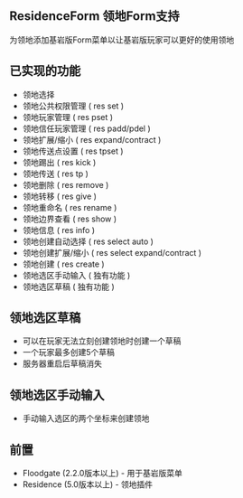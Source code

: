 ## ResidenceForm 领地Form支持
为领地添加基岩版Form菜单以让基岩版玩家可以更好的使用领地
## 已实现的功能
* 领地选择
* 领地公共权限管理 ( res set )
* 领地玩家管理 ( res pset )
* 领地信任玩家管理 ( res padd/pdel )
* 领地扩展/缩小 ( res expand/contract )
* 领地传送点设置 ( res tpset )
* 领地踢出 ( res kick )
* 领地传送 ( res tp )
* 领地删除 ( res remove )
* 领地转移 ( res give )
* 领地重命名 ( res rename )
* 领地边界查看 ( res show )
* 领地信息 ( res info )
* 领地创建自动选择 ( res select auto )
* 领地创建扩展/缩小 ( res select expand/contract )
* 领地创建 ( res create )
* 领地选区手动输入 ( 独有功能 )
* 领地选区草稿 ( 独有功能 )
## 领地选区草稿
* 可以在玩家无法立刻创建领地时创建一个草稿
* 一个玩家最多创建5个草稿
* 服务器重启后草稿消失
## 领地选区手动输入
* 手动输入选区的两个坐标来创建领地
## 前置
* Floodgate (2.2.0版本以上) - 用于基岩版菜单
* Residence (5.0版本以上) - 领地插件
